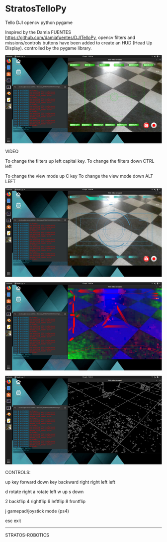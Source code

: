 # StratosTelloPy
Tello DJI opencv python pygame


Inspired by the Damia FUENTES https://github.com/damiafuentes/DJITelloPy, opencv filters and missions/controls buttons have been added to create an HUD (Head Up Display).
controlled by the pygame library.

![](screen/screen1.png)

VIDEO

To change the filters up left capital key. To change the filters down CTRL left

To change the view mode up C key To change the view mode down ALT LEFT

![](screen/screen2.png)

![](screen/screen3.png)

![](screen/screen4.png)

CONTROLS:

up key forward down key backward right right left left

d rotate right a rotate left w up s down

2 backflip 4 rightflip 6 leftflip 8 frontflip

j gamepad/joystick mode (ps4)

esc exit



----------------
STRATOS-ROBOTICS

